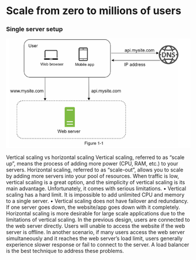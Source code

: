 # Scale from zero to millions of users

### Single server setup



![](../../.gitbook/assets/image%20%2819%29.png)

Vertical scaling vs horizontal scaling Vertical scaling, referred to as “scale up”, means the process of adding more power \(CPU, RAM, etc.\) to your servers. Horizontal scaling, referred to as “scale-out”, allows you to scale by adding more servers into your pool of resources. When traffic is low, vertical scaling is a great option, and the simplicity of vertical scaling is its main advantage. Unfortunately, it comes with serious limitations. • Vertical scaling has a hard limit. It is impossible to add unlimited CPU and memory to a single server. • Vertical scaling does not have failover and redundancy. If one server goes down, the website/app goes down with it completely. Horizontal scaling is more desirable for large scale applications due to the limitations of vertical scaling. In the previous design, users are connected to the web server directly. Users will unable to access the website if the web server is offline. In another scenario, if many users access the web server simultaneously and it reaches the web server’s load limit, users generally experience slower response or fail to connect to the server. A load balancer is the best technique to address these problems.


